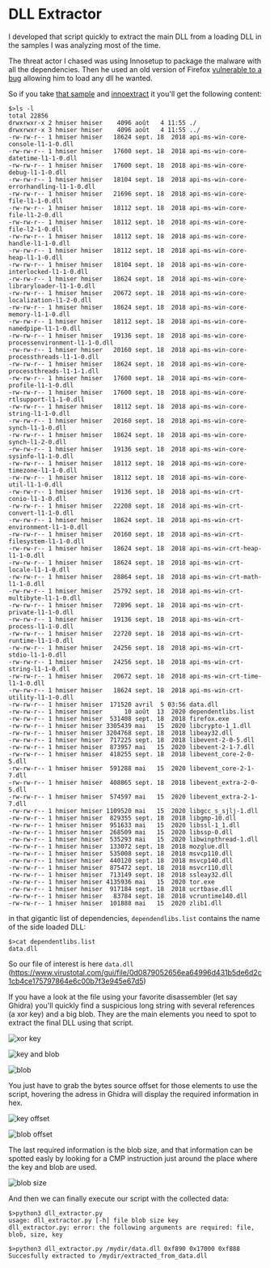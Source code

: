 # DLL Extractor

I developed that script quickly to extract the main DLL from a loading DLL in the samples I was analyzing most of the time.

The threat actor I chased was using Innosetup to package the malware with all the dependencies. Then he used an old version of Firefox [vulnerable to a bug](https://bugzilla.mozilla.org/show_bug.cgi?id=1314108) allowing him to load any dll he wanted.

So if you take [that sample](https://www.virustotal.com/gui/file/d32a4447bbd41a5d4fb6ff5a075c55bc2becb9f949ffb7d731e1718ac1325dd4) and [innoextract](https://constexpr.org/innoextract/) it you'll get the following content:

```
$>ls -l
total 22856
drwxrwxr-x 2 hmiser hmiser    4096 août   4 11:55 ./
drwxrwxr-x 3 hmiser hmiser    4096 août   4 11:55 ../
-rw-rw-r-- 1 hmiser hmiser   18624 sept. 18  2018 api-ms-win-core-console-l1-1-0.dll
-rw-rw-r-- 1 hmiser hmiser   17600 sept. 18  2018 api-ms-win-core-datetime-l1-1-0.dll
-rw-rw-r-- 1 hmiser hmiser   17600 sept. 18  2018 api-ms-win-core-debug-l1-1-0.dll
-rw-rw-r-- 1 hmiser hmiser   18104 sept. 18  2018 api-ms-win-core-errorhandling-l1-1-0.dll
-rw-rw-r-- 1 hmiser hmiser   21696 sept. 18  2018 api-ms-win-core-file-l1-1-0.dll
-rw-rw-r-- 1 hmiser hmiser   18112 sept. 18  2018 api-ms-win-core-file-l1-2-0.dll
-rw-rw-r-- 1 hmiser hmiser   18112 sept. 18  2018 api-ms-win-core-file-l2-1-0.dll
-rw-rw-r-- 1 hmiser hmiser   18112 sept. 18  2018 api-ms-win-core-handle-l1-1-0.dll
-rw-rw-r-- 1 hmiser hmiser   18112 sept. 18  2018 api-ms-win-core-heap-l1-1-0.dll
-rw-rw-r-- 1 hmiser hmiser   18104 sept. 18  2018 api-ms-win-core-interlocked-l1-1-0.dll
-rw-rw-r-- 1 hmiser hmiser   18624 sept. 18  2018 api-ms-win-core-libraryloader-l1-1-0.dll
-rw-rw-r-- 1 hmiser hmiser   20672 sept. 18  2018 api-ms-win-core-localization-l1-2-0.dll
-rw-rw-r-- 1 hmiser hmiser   18624 sept. 18  2018 api-ms-win-core-memory-l1-1-0.dll
-rw-rw-r-- 1 hmiser hmiser   18112 sept. 18  2018 api-ms-win-core-namedpipe-l1-1-0.dll
-rw-rw-r-- 1 hmiser hmiser   19136 sept. 18  2018 api-ms-win-core-processenvironment-l1-1-0.dll
-rw-rw-r-- 1 hmiser hmiser   20160 sept. 18  2018 api-ms-win-core-processthreads-l1-1-0.dll
-rw-rw-r-- 1 hmiser hmiser   18624 sept. 18  2018 api-ms-win-core-processthreads-l1-1-1.dll
-rw-rw-r-- 1 hmiser hmiser   17600 sept. 18  2018 api-ms-win-core-profile-l1-1-0.dll
-rw-rw-r-- 1 hmiser hmiser   17600 sept. 18  2018 api-ms-win-core-rtlsupport-l1-1-0.dll
-rw-rw-r-- 1 hmiser hmiser   18112 sept. 18  2018 api-ms-win-core-string-l1-1-0.dll
-rw-rw-r-- 1 hmiser hmiser   20160 sept. 18  2018 api-ms-win-core-synch-l1-1-0.dll
-rw-rw-r-- 1 hmiser hmiser   18624 sept. 18  2018 api-ms-win-core-synch-l1-2-0.dll
-rw-rw-r-- 1 hmiser hmiser   19136 sept. 18  2018 api-ms-win-core-sysinfo-l1-1-0.dll
-rw-rw-r-- 1 hmiser hmiser   18112 sept. 18  2018 api-ms-win-core-timezone-l1-1-0.dll
-rw-rw-r-- 1 hmiser hmiser   18112 sept. 18  2018 api-ms-win-core-util-l1-1-0.dll
-rw-rw-r-- 1 hmiser hmiser   19136 sept. 18  2018 api-ms-win-crt-conio-l1-1-0.dll
-rw-rw-r-- 1 hmiser hmiser   22208 sept. 18  2018 api-ms-win-crt-convert-l1-1-0.dll
-rw-rw-r-- 1 hmiser hmiser   18624 sept. 18  2018 api-ms-win-crt-environment-l1-1-0.dll
-rw-rw-r-- 1 hmiser hmiser   20160 sept. 18  2018 api-ms-win-crt-filesystem-l1-1-0.dll
-rw-rw-r-- 1 hmiser hmiser   18624 sept. 18  2018 api-ms-win-crt-heap-l1-1-0.dll
-rw-rw-r-- 1 hmiser hmiser   18624 sept. 18  2018 api-ms-win-crt-locale-l1-1-0.dll
-rw-rw-r-- 1 hmiser hmiser   28864 sept. 18  2018 api-ms-win-crt-math-l1-1-0.dll
-rw-rw-r-- 1 hmiser hmiser   25792 sept. 18  2018 api-ms-win-crt-multibyte-l1-1-0.dll
-rw-rw-r-- 1 hmiser hmiser   72896 sept. 18  2018 api-ms-win-crt-private-l1-1-0.dll
-rw-rw-r-- 1 hmiser hmiser   19136 sept. 18  2018 api-ms-win-crt-process-l1-1-0.dll
-rw-rw-r-- 1 hmiser hmiser   22720 sept. 18  2018 api-ms-win-crt-runtime-l1-1-0.dll
-rw-rw-r-- 1 hmiser hmiser   24256 sept. 18  2018 api-ms-win-crt-stdio-l1-1-0.dll
-rw-rw-r-- 1 hmiser hmiser   24256 sept. 18  2018 api-ms-win-crt-string-l1-1-0.dll
-rw-rw-r-- 1 hmiser hmiser   20672 sept. 18  2018 api-ms-win-crt-time-l1-1-0.dll
-rw-rw-r-- 1 hmiser hmiser   18624 sept. 18  2018 api-ms-win-crt-utility-l1-1-0.dll
-rw-rw-r-- 1 hmiser hmiser  171520 avril  5 03:56 data.dll
-rw-rw-r-- 1 hmiser hmiser      10 août  13  2020 dependentlibs.list
-rw-rw-r-- 1 hmiser hmiser  531408 sept. 18  2018 firefox.exe
-rw-rw-r-- 1 hmiser hmiser 3305439 mai   15  2020 libcrypto-1_1.dll
-rw-rw-r-- 1 hmiser hmiser 3204768 sept. 18  2018 libeay32.dll
-rw-rw-r-- 1 hmiser hmiser  717225 sept. 18  2018 libevent-2-0-5.dll
-rw-rw-r-- 1 hmiser hmiser  873957 mai   15  2020 libevent-2-1-7.dll
-rw-rw-r-- 1 hmiser hmiser  418255 sept. 18  2018 libevent_core-2-0-5.dll
-rw-rw-r-- 1 hmiser hmiser  591288 mai   15  2020 libevent_core-2-1-7.dll
-rw-rw-r-- 1 hmiser hmiser  408865 sept. 18  2018 libevent_extra-2-0-5.dll
-rw-rw-r-- 1 hmiser hmiser  574597 mai   15  2020 libevent_extra-2-1-7.dll
-rw-rw-r-- 1 hmiser hmiser 1109520 mai   15  2020 libgcc_s_sjlj-1.dll
-rw-rw-r-- 1 hmiser hmiser  829355 sept. 18  2018 libgmp-10.dll
-rw-rw-r-- 1 hmiser hmiser  951633 mai   15  2020 libssl-1_1.dll
-rw-rw-r-- 1 hmiser hmiser  268509 mai   15  2020 libssp-0.dll
-rw-rw-r-- 1 hmiser hmiser  535293 mai   15  2020 libwinpthread-1.dll
-rw-rw-r-- 1 hmiser hmiser  133072 sept. 18  2018 mozglue.dll
-rw-rw-r-- 1 hmiser hmiser  535008 sept. 18  2018 msvcp110.dll
-rw-rw-r-- 1 hmiser hmiser  440120 sept. 18  2018 msvcp140.dll
-rw-rw-r-- 1 hmiser hmiser  875472 sept. 18  2018 msvcr110.dll
-rw-rw-r-- 1 hmiser hmiser  713149 sept. 18  2018 ssleay32.dll
-rw-rw-r-- 1 hmiser hmiser 4135936 mai   15  2020 tor.exe
-rw-rw-r-- 1 hmiser hmiser  917184 sept. 18  2018 ucrtbase.dll
-rw-rw-r-- 1 hmiser hmiser   83784 sept. 18  2018 vcruntime140.dll
-rw-rw-r-- 1 hmiser hmiser  101888 mai   15  2020 zlib1.dll
```

in that gigantic list of dependencies, `dependendlibs.list` contains the name of the side loaded DLL:

```
$>cat dependentlibs.list 
data.dll
```
So our file of interest is here `data.dll` (https://www.virustotal.com/gui/file/0d0879052656ea64996d431b5de6d2c1cb4ce175797864e6c00b7f3e945e67d5)

If you have a look at the file using your favorite disassembler (let say Ghidra) you'll quickly find a suspicious long string with several references (a xor key) and a big blob.
They are the main elements you need to spot to extract the final DLL using that script.

![xor key](https://raw.githubusercontent.com/heat-miser/tinynuke-toolset/main/screenshots/weird_string_xor_key.png?raw=true)

![key and blob](https://raw.githubusercontent.com/heat-miser/tinynuke-toolset/main/screenshots/key_and_blob.png?raw=true)

![blob](https://raw.githubusercontent.com/heat-miser/tinynuke-toolset/main/screenshots/xored_blob.png?raw=true)

You just have to grab the bytes source offset for those elements to use the script, hovering the adress in Ghidra will display the required information in hex.

![key offset](https://raw.githubusercontent.com/heat-miser/tinynuke-toolset/main/screenshots/key_offset.png?raw=true)

![blob offset](https://raw.githubusercontent.com/heat-miser/tinynuke-toolset/main/screenshots/data_offset.png?raw=true)

The last required information is the blob size, and that information can be spotted easly by looking for a CMP instruction just around the place where the key and blob are used.

![blob size](https://raw.githubusercontent.com/heat-miser/tinynuke-toolset/main/screenshots/blob_size.png?raw=true)

And then we can finally execute our script with the collected data:

```
$>python3 dll_extractor.py
usage: dll_extractor.py [-h] file blob size key
dll_extractor.py: error: the following arguments are required: file, blob, size, key

$>python3 dll_extractor.py /mydir/data.dll 0xf890 0x17000 0xf888
Succesfully extracted to /mydir/extracted_from_data.dll
```